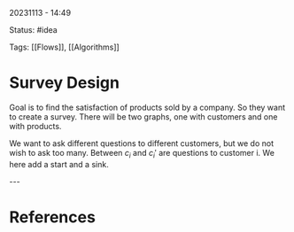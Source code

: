 20231113 - 14:49

Status: #idea

Tags: [[Flows]], [[Algorithms]]

# Survey Design
Goal is to find the satisfaction of products sold by a company. So they want to create a survey. There will be two graphs, one with customers and one with products. 

We want to ask different questions to different customers, but we do not wish to ask too many. Between $c_i$ and $c_{i}'$ are questions to customer i. We here add a start and a sink. 



\-\-\-
# References